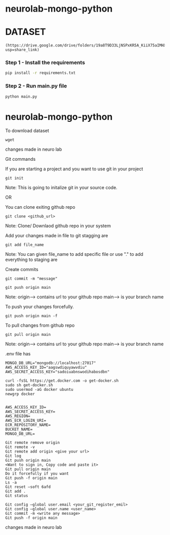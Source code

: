 # neurolab-mongo-python


# DATASET
```
(https://drive.google.com/drive/folders/19a8T9D33LjNSPxKR5A_KiiX75aIMHXap?usp=share_link)
```

### Step 1 - Install the requirements

```bash
pip install -r requirements.txt
```

### Step 2 - Run main.py file

```bash
python main.py
```



# neurolab-mongo-python






To download dataset

```
wget 
```

changes made in neuro lab


Git commands

If you are starting a project and you want to use git in your project
```
git init
```
Note: This is going to initalize git in your source code.


OR

You can clone exiting github repo
```
git clone <github_url>
```
Note: Clone/ Downlaod github  repo in your system


Add your changes made in file to git stagging are
```
git add file_name
```
Note: You can given file_name to add specific file or use "." to add everything to staging are


Create commits
```
git commit -m "message"
```

```
git push origin main
```
Note: origin--> contains url to your github repo
main--> is your branch name 

To push your changes forcefully.
```
git push origin main -f
```


To pull  changes from github repo
```
git pull origin main
```
Note: origin--> contains url to your github repo
main--> is your branch name


.env file has
```
MONGO_DB_URL="mongodb://localhost:27017"
AWS_ACCESS_KEY_ID="aagswdiquyawvdiu"
AWS_SECRET_ACCESS_KEY="sadoiuabnswodihabosdbn"
```

```
curl -fsSL https://get.docker.com -o get-docker.sh
sudo sh get-docker.sh
sudo usermod -aG docker ubuntu
newgrp docker
```


```

AWS_ACCESS_KEY_ID=
AWS_SECRET_ACCESS_KEY=
AWS_REGION=
AWS_ECR_LOGIN_URI=
ECR_REPOSITORY_NAME=
BUCKET_NAME=
MONGO_DB_URL=
```


```
Git remote remove origin
Git remote -v
Git remote add origin <give your url>
Git log
Git push origin main
<Want to sign in, Copy code and paste it>
Git pull origin main
Do it forcefully if you want
Git push -f origin main
Ls -a
Git reset –soft 6afd
Git add .
Git status

Git config –global user.email <your_git_register_emil>
Git config –global user.name <user_name>
Git commit -m <write any message>
Git push -f origin main
```
changes made in neuro lab
